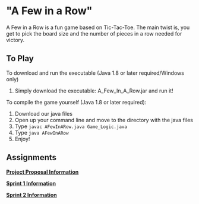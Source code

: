 # "A Few in a Row" 

A Few in a Row is a fun game based on Tic-Tac-Toe.  The main twist is, you get to pick the board size and the number of pieces in a row needed for victory.

## To Play

To download and run the executable (Java 1.8 or later required/Windows only)
1. Simply download the executable: A_Few_In_A_Row.jar and run it!

To compile the game yourself (Java 1.8 or later required):
1. Download our java files
2. Open up your command line and move to the directory with the java files
3. Type `javac AFewInARow.java Game_Logic.java`
4. Type `java AFewInARow`
5. Enjoy!

## Assignments

[**Project Proposal Information**](https://github.com/TyAbbott/cop4331-project/tree/master/Proposal)

[**Sprint 1 Information**](https://github.com/TyAbbott/cop4331-project/tree/master/Sprint1/sprint1.md)

[**Sprint 2 Information**](https://github.com/TyAbbott/cop4331-project/tree/master/Sprint2/sprint2.md)
